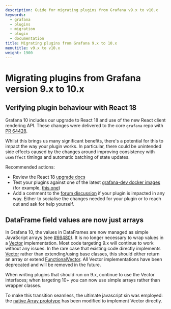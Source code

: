 ```yaml
---
description: Guide for migrating plugins from Grafana v9.x to v10.x
keywords:
  - grafana
  - plugins
  - migration
  - plugin
  - documentation
title: Migrating plugins from Grafana 9.x to 10.x
menutitle: v9.x to v10.x
weight: 1900
---
```


# Migrating plugins from Grafana version 9.x to 10.x

## Verifying plugin behaviour with React 18

Grafana 10 includes our upgrade to React 18 and use of the new React client rendering API. These changes were delivered to the core `grafana` repo with [PR 64428](https://github.com/grafana/grafana/pull/64428).

Whilst this brings us many significant benefits, there's a potential for this to impact the way your plugin works. In particular, there could be unintended side effects caused by the changes around improving consistency with `useEffect` timings and automatic batching of state updates.

Recommended actions:

- Review the React 18 [upgrade docs](https://react.dev/blog/2022/03/08/react-18-upgrade-guide)
- Test your plugins against one of the latest [grafana-dev docker images](https://hub.docker.com/r/grafana/grafana-dev/tags?page=1) (for example, [this one](https://hub.docker.com/layers/grafana/grafana-dev/10.0.0-111404pre/images/sha256-ac78acf54b44bd2ce7e68b796b1df47030da7f35e53b02bc3eec3f4de05f780f?context=explore))
- Add a comment to the [forum discussion](https://community.grafana.com/t/grafana-10-is-upgrading-to-react-18/86051) if your plugin is impacted in any way. Either to socialise the changes needed for your plugin or to reach out and ask for help yourself.

## DataFrame field values are now just arrays

In Grafana 10, the values in DataFrames are now managed as simple JavaScript arrays (see [#66480](https://github.com/grafana/grafana/issues/66480)). It is no longer necessary to wrap values in a [Vector<T>](https://github.com/grafana/grafana/blob/v9.5.x/packages/grafana-data/src/types/vector.ts) implementation. Most code targeting 9.x will continue to work without any issues. In the rare case that existing code directly implements [Vector<T>](https://github.com/grafana/grafana/blob/v9.5.x/packages/grafana-data/src/types/vector.ts) rather than extending/using base classes, this should either return an array or extend [FunctionalVector<T>](https://github.com/grafana/grafana/blob/v10.0.x/packages/grafana-data/src/vector/FunctionalVector.ts#L9). All Vector implementations have been deprecated and will be removed in the future.

When writing plugins that should run on 9.x, continue to use the Vector interfaces; when targeting 10+ you can now use simple arrays rather than wrapper classes.

To make this transition seamless, the ultimate javascript sin was employed: the [native Array prototype](https://github.com/grafana/grafana/blob/v10.0.x/packages/grafana-data/src/types/vector.ts) has been modified to implement Vector directly.
